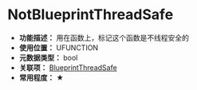 ﻿# NotBlueprintThreadSafe

- **功能描述：** 用在函数上，标记这个函数是不线程安全的
- **使用位置：** UFUNCTION
- **元数据类型：** bool
- **关联项：** [BlueprintThreadSafe](BlueprintThreadSafe.md)
- **常用程度：** ★